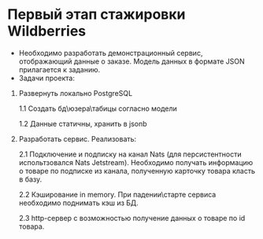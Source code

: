 # Первый этап стажировки Wildberries
* Необходимо разработать демонстрационный сервис, отображающий данные о заказе. Модель данных в формате JSON прилагается к заданию.
* Задачи проекта:
1. Развернуть локально PostgreSQL 

    1.1 Создать бд\юзера\табицы согласно модели

    1.2 Данные статичны, хранить в jsonb
    
2. Разработать сервис. Реализовать:

    2.1 Подключение и подписку на канал Nats (для персистентности испольтзовался Nats Jetstream). Необходимо получать информацию 
о товаре по подписке из канала, полученную карточку товара класть в базу.

    2.2 Кэширование in memory. При падении\старте сервиса необходимо поднимать кэш из БД.

    2.3 http-сервер с возможностью получение данных о товаре по id товара.


    

    


